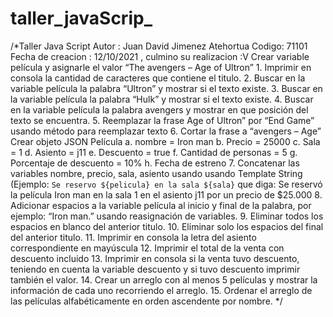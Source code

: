 # taller_javaScrip_
/*Taller Java Script  Autor : Juan David Jimenez Atehortua  Codigo: 71101 Fecha de creacion : 12/10/2021 , culmino su realizacion :V   Crear variable película y asignarle el valor “The avengers – Age of Ultron”   1.     Imprimir en consola la cantidad de caracteres que contiene el titulo. 2.     Buscar en la variable película la palabra “Ultron” y mostrar si el texto existe. 3.     Buscar en la variable película la palabra “Hulk” y mostrar si el texto existe. 4.     Buscar en la variable película la palabra avengers y mostrar en que posición del texto se encuentra. 5.     Reemplazar la frase Age of Ultron” por “End Game” usando método para reemplazar texto 6.     Cortar la frase a “avengers – Age”   Crear objeto JSON Película a.     nombre = Iron man b.     Precio = 25000 c.     Sala = 1 d.     Asiento = j11 e.     Descuento = true f.      Cantidad de personas = 5 g.     Porcentaje de descuento = 10% h.     Fecha de estreno   7.     Concatenar las variables nombre, precio, sala, asiento usando usando Template String (Ejemplo: `Se reservo ${pelicula} en la sala ${sala}`  que diga: Se reservó la película Iron man en la sala 1 en el asiento j11 por un precio de $25.000 8.     Adicionar espacios a la variable película al inicio y final de la palabra, por ejemplo: “Iron man.”  usando reasignación de variables. 9.     Eliminar todos los espacios en blanco del anterior titulo. 10.  Eliminar solo los espacios del final del anterior titulo. 11.  Imprimir en consola la letra del asiento correspondiente en mayúscula 12.  Imprimir el total de la venta con descuento incluido 13.  Imprimir en consola si la venta  tuvo descuento, teniendo en cuenta la variable descuento y si tuvo descuento imprimir también el valor. 14.  Crear un arreglo con al menos 5 películas y mostrar la información de cada uno recorriendo el arreglo. 15.  Ordenar el arreglo de las películas alfabéticamente en orden ascendente por nombre.  */
